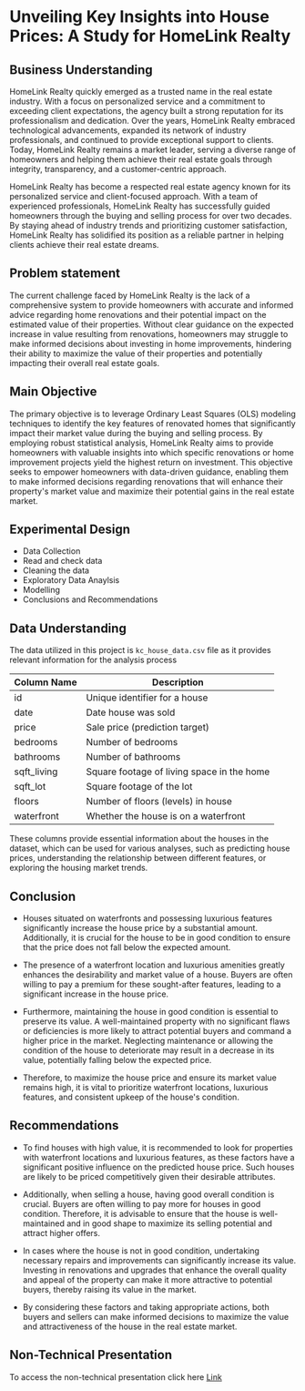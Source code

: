 # Unveiling Key Insights into House Prices: A Study for HomeLink Realty

## Business Understanding

HomeLink Realty quickly emerged as a trusted name in the real estate industry. With a focus on personalized service and a commitment to exceeding client expectations, the agency built a strong reputation for its professionalism and dedication. Over the years, HomeLink Realty embraced technological advancements, expanded its network of industry professionals, and continued to provide exceptional support to clients. Today, HomeLink Realty remains a market leader, serving a diverse range of homeowners and helping them achieve their real estate goals through integrity, transparency, and a customer-centric approach.

HomeLink Realty has become a respected real estate agency known for its personalized service and client-focused approach. With a team of experienced professionals, HomeLink Realty has successfully guided homeowners through the buying and selling process for over two decades. By staying ahead of industry trends and prioritizing customer satisfaction, HomeLink Realty has solidified its position as a reliable partner in helping clients achieve their real estate dreams.

## Problem statement

The current challenge faced by HomeLink Realty is the lack of a comprehensive system to provide homeowners with accurate and informed advice regarding home renovations and their potential impact on the estimated value of their properties. Without clear guidance on the expected increase in value resulting from renovations, homeowners may struggle to make informed decisions about investing in home improvements, hindering their ability to maximize the value of their properties and potentially impacting their overall real estate goals.

## Main Objective

The primary objective is to leverage Ordinary Least Squares (OLS) modeling techniques to identify the key features of renovated homes that significantly impact their market value during the buying and selling process. By employing robust statistical analysis, HomeLink Realty aims to provide homeowners with valuable insights into which specific renovations or home improvement projects yield the highest return on investment. This objective seeks to empower homeowners with data-driven guidance, enabling them to make informed decisions regarding renovations that will enhance their property's market value and maximize their potential gains in the real estate market.

## Experimental Design

* Data Collection
* Read and check data
* Cleaning the data
* Exploratory Data Anaylsis
* Modelling
* Conclusions and Recommendations

## Data Understanding

The data utilized in this project is `kc_house_data.csv` file as it provides relevant information for the analysis process

| Column Name  | Description                                         |
|--------------|-----------------------------------------------------|
| id           | Unique identifier for a house                        |
| date         | Date house was sold                                 |
| price        | Sale price (prediction target)                       |
| bedrooms     | Number of bedrooms                                  |
| bathrooms    | Number of bathrooms                                 |
| sqft_living  | Square footage of living space in the home           |
| sqft_lot     | Square footage of the lot                            |
| floors       | Number of floors (levels) in house                   |
| waterfront   | Whether the house is on a waterfront                 |

These columns provide essential information about the houses in the dataset, which can be used for various analyses, such as predicting house prices, understanding the relationship between different features, or exploring the housing market trends.

## Conclusion

* Houses situated on waterfronts and possessing luxurious features significantly increase the house price by a substantial amount. Additionally, it is crucial for the house to be in good condition to ensure that the price does not fall below the expected amount.

* The presence of a waterfront location and luxurious amenities greatly enhances the desirability and market value of a house. Buyers are often willing to pay a premium for these sought-after features, leading to a significant increase in the house price.

* Furthermore, maintaining the house in good condition is essential to preserve its value. A well-maintained property with no significant flaws or deficiencies is more likely to attract potential buyers and command a higher price in the market. Neglecting maintenance or allowing the condition of the house to deteriorate may result in a decrease in its value, potentially falling below the expected price.

* Therefore, to maximize the house price and ensure its market value remains high, it is vital to prioritize waterfront locations, luxurious features, and consistent upkeep of the house's condition.

## Recommendations

* To find houses with high value, it is recommended to look for properties with waterfront locations and luxurious features, as these factors have a significant positive influence on the predicted house price. Such houses are likely to be priced competitively given their desirable attributes.

* Additionally, when selling a house, having good overall condition is crucial. Buyers are often willing to pay more for houses in good condition. Therefore, it is advisable to ensure that the house is well-maintained and in good shape to maximize its selling potential and attract higher offers.

* In cases where the house is not in good condition, undertaking necessary repairs and improvements can significantly increase its value. Investing in renovations and upgrades that enhance the overall quality and appeal of the property can make it more attractive to potential buyers, thereby raising its value in the market.

* By considering these factors and taking appropriate actions, both buyers and sellers can make informed decisions to maximize the value and attractiveness of the house in the real estate market.

## Non-Technical Presentation

To access the non-technical presentation click here [Link](https://docs.google.com/presentation/d/1c78rQNvBFLoSo5-VF1IFkhWmwpWjwOB_ogFOF-uoAxE/edit?pli=1#slide=id.gc6f75fceb_0_0)